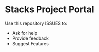 # Stacks Project Portal

Use this repository ISSUES to:
- Ask for help
- Provide feedback
- Suggest Features
